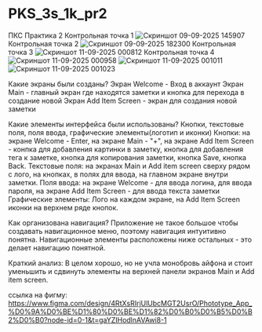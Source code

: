 # PKS_3s_1k_pr2
ПКС Практика 2
Контрольная точка 1
![Скриншот 09-09-2025 145907](https://github.com/user-attachments/assets/154b1f6c-f2e3-4698-9ee0-d88a33b847ee)
Контрольная точка 2
![Скриншот 09-09-2025 182300](https://github.com/user-attachments/assets/36bf0815-2512-4ef5-9c41-cbd6d4fc02c5)
Контрольная точка 3
![Скриншот 11-09-2025 000812](https://github.com/user-attachments/assets/c5ebc6f1-83d0-4571-a578-64c35707d3f0)
Контрольная точка 4
![Скриншот 11-09-2025 000958](https://github.com/user-attachments/assets/5a12baa5-02a7-41a1-86de-c8660fcd2f84)
![Скриншот 11-09-2025 001011](https://github.com/user-attachments/assets/10ee83c1-247e-4c4f-aa70-99b66f95a599)
![Скриншот 11-09-2025 001023](https://github.com/user-attachments/assets/01cde6bf-bec7-4075-a23c-0fcc0784c766)

Какие экраны были созданы?
Экран Welcome - Вход в аккаунт
Экран Main - главный экран где находятся заметки и кнопка для перехода в создание новой
Экран Add Item Screen - экран для создания новой заметки

Какие элементы интерфейса были использованы?
Кнопки, текстовые поля, поля ввода, графические элементы(логотип и иконки)
Кнопки: на экране Welcome - Enter, на экране Main - "+", на экране Add Item Screen - конпка для добавления картинки в заметку, кнопка для добавления тега к заметке, кнопка для копирования заметки, кнопка Save, кнопка Back.
Текстовые поля: на экранах Main и Add item screen сверху рядом с лого, на кнопках, в полях для ввода, на главном экране внутри заметки.
Поля ввода: на экране Welcome - для ввода логина, для ввода пароля, на экране Add Item Screen - для ввода текста заметки
Графические элементы: Лого на каждом экране, на Add Item Screen иконки на верхнем ряде кнопок.

Как организована навигация?
Приложение не такое большое чтобы создавать навигационное меню, поэтому навигация интуитивно понятна. Навигационные элементы расположены ниже остальных - это делает навигацию понятной.

Краткий анализ:
В целом хорошо, но не учла монобровь айфона и стоит уменьшить и сдвинуть элементы на верхней панели экранов Main и Add item screen.


ссылка на фигму:
https://www.figma.com/design/4RtXsRIrjUlUbcMGT2UsrO/Phototype_App_%D0%9A%D0%BE%D1%80%D0%BE%D1%82%D0%B0%D0%B5%D0%B2%D0%B0?node-id=0-1&t=gaYZIHodlnAVAwi8-1
